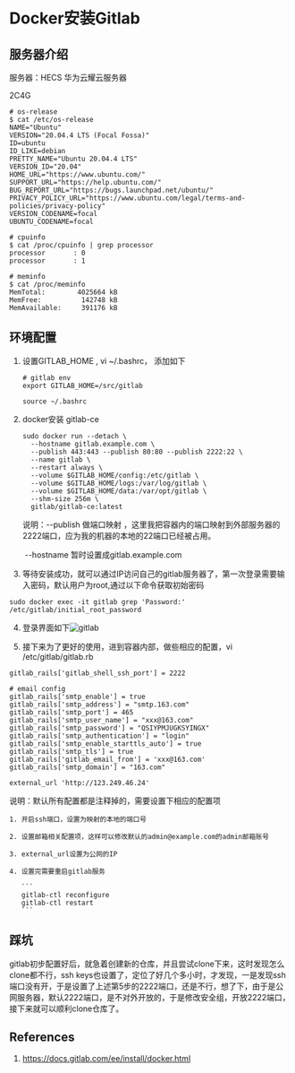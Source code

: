 # Docker安装Gitlab



## 服务器介绍

服务器：HECS 华为云耀云服务器

2C4G

```
# os-release
$ cat /etc/os-release
NAME="Ubuntu"
VERSION="20.04.4 LTS (Focal Fossa)"
ID=ubuntu
ID_LIKE=debian
PRETTY_NAME="Ubuntu 20.04.4 LTS"
VERSION_ID="20.04"
HOME_URL="https://www.ubuntu.com/"
SUPPORT_URL="https://help.ubuntu.com/"
BUG_REPORT_URL="https://bugs.launchpad.net/ubuntu/"
PRIVACY_POLICY_URL="https://www.ubuntu.com/legal/terms-and-policies/privacy-policy"
VERSION_CODENAME=focal
UBUNTU_CODENAME=focal

# cpuinfo
$ cat /proc/cpuinfo | grep processor
processor       : 0
processor       : 1

# meminfo
$ cat /proc/meminfo
MemTotal:        4025664 kB
MemFree:          142748 kB
MemAvailable:     391176 kB

```



## 环境配置

1. 设置GITLAB_HOME ,  vi ~/.bashrc， 添加如下

   ```
   # gitlab env
   export GITLAB_HOME=/src/gitlab
   ```

   ```
   source ~/.bashrc
   ```

2. docker安装 gitlab-ce

   ```
   sudo docker run --detach \
     --hostname gitlab.example.com \
     --publish 443:443 --publish 80:80 --publish 2222:22 \
     --name gitlab \
     --restart always \
     --volume $GITLAB_HOME/config:/etc/gitlab \
     --volume $GITLAB_HOME/logs:/var/log/gitlab \
     --volume $GITLAB_HOME/data:/var/opt/gitlab \
     --shm-size 256m \
     gitlab/gitlab-ce:latest
   ```

   说明：--publish 做端口映射 ，这里我把容器内的端口映射到外部服务器的2222端口，应为我的机器的本地的22端口已经被占用。

   ​			--hostname 暂时设置成gitlab.example.com

3.  等待安装成功，就可以通过IP访问自己的gitlab服务器了，第一次登录需要输入密码，默认用户为root,通过以下命令获取初始密码

   ```
   sudo docker exec -it gitlab grep 'Password:' /etc/gitlab/initial_root_password
   ```

4. 登录界面如下![gitlab](https://s1.ax1x.com/2022/12/18/zqk3Md.png)

   

5.  接下来为了更好的使用，进到容器内部，做些相应的配置，vi /etc/gitlab/gitlab.rb

   ```
   gitlab_rails['gitlab_shell_ssh_port'] = 2222
   
   # email config
   gitlab_rails['smtp_enable'] = true
   gitlab_rails['smtp_address'] = "smtp.163.com"
   gitlab_rails['smtp_port'] = 465
   gitlab_rails['smtp_user_name'] = "xxx@163.com"
   gitlab_rails['smtp_password'] = "QSIYPMJUGKSYINGX"
   gitlab_rails['smtp_authentication'] = "login"
   gitlab_rails['smtp_enable_starttls_auto'] = true
   gitlab_rails['smtp_tls'] = true
   gitlab_rails['gitlab_email_from'] = 'xxx@163.com'
   gitlab_rails['smtp_domain'] = "163.com"
   
   external_url 'http://123.249.46.24'
   ```

   说明：默认所有配置都是注释掉的，需要设置下相应的配置项

    1. 开启ssh端口，设置为映射的本地的端口号

    2. 设置邮箱相关配置项，这样可以修改默认的admin@example.com的admin邮箱账号

    3. external_url设置为公网的IP

    4. 设置完需要重启gitlab服务

       ```
       gitlab-ctl reconfigure
       gitlab-ctl restart
       ```

## 踩坑

gitlab初步配置好后，就急着创建新的仓库，并且尝试clone下来，这时发现怎么clone都不行，ssh keys也设置了，定位了好几个多小时，才发现，一是发现ssh端口没有开，于是设置了上述第5步的2222端口，还是不行，想了下，由于是公网服务器，默认2222端口，是不对外开放的，于是修改安全组，开放2222端口，接下来就可以顺利clone仓库了。



## References

1. https://docs.gitlab.com/ee/install/docker.html